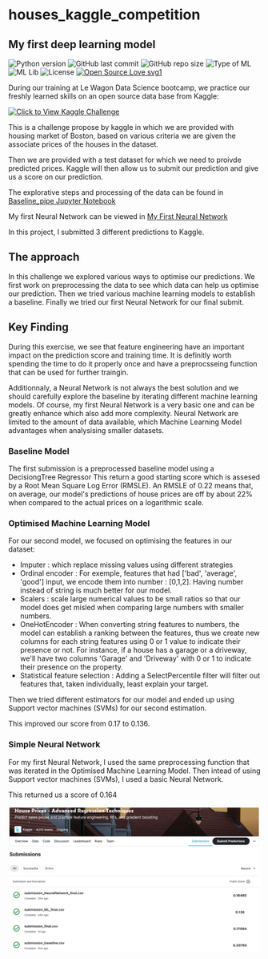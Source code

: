 # houses_kaggle_competition
## My first deep learning model

![Python version](https://img.shields.io/badge/Python%20version-3.10%2B-lightgrey)
![GitHub last commit](https://img.shields.io/github/last-commit/pgducray/houses_kaggle_competition)
![GitHub repo size](https://img.shields.io/github/repo-size/pgducray/houses_kaggle_competition)
![Type of ML](https://img.shields.io/badge/ML-Supervised-red)
![ML Lib](https://img.shields.io/badge/ML%20Lib-scikit--learn-blueviolet)
![License](https://img.shields.io/badge/License-MIT-green)
[![Open Source Love svg1](https://badges.frapsoft.com/os/v1/open-source.svg?v=103)](https://github.com/ellerbrock/open-source-badges/)

During our training at Le Wagon Data Science bootcamp, we practice our freshly learned skills on an open source data base from Kaggle:

[![Click to View Kaggle Challenge](https://wagon-public-datasets.s3.amazonaws.com/data-science-images/ML/kaggle-batch-challenge.png)](https://www.kaggle.com/c/house-prices-advanced-regression-techniques/data)


This is a challenge propose by kaggle in which we are provided with housing market of Boston, based on various criteria we are given the associate prices of the houses in the dataset.

Then we are provided with a test dataset for which we need to proivde predicted prices. Kaggle will then allow us to submit our prediction and give us a score on our prediction.


The explorative steps and processing of the data can be found in [Baseline_pipe Jupyter Notebook](https://github.com/pgducray/houses_kaggle_competition/blob/main/Baseline_pipe.ipynb)

My first Neural Network can be viewed in [My First Neural Network](https://github.com/pgducray/houses_kaggle_competition/blob/main/my_first_neural_network.ipynb)

In this project, I submitted 3 different predictions to Kaggle.



## The approach

In this challenge we explored various ways to optimise our predictions.
We first work on preprocessing the data to see which data can help us optimise our prediction.
Then we tried various machine learning models to establish a baseline.
Finally we tried our first Neural Network for our final submit.

## Key Finding

During this exercise, we see that feature engineering have an important impact on the prediction score and training time. It is definitly worth spending the time to do it properly once and have a preprocsseing function that can be used for further traingin.

Additionnaly, a Neural Network is not always the best solution and we should carefully explore the baseline by iterating different machine learning models.
Of course, my first Neural Network is a very basic one and can be greatly enhance which also add more complexity.
Neural Network are limited to the amount of data available, which Machine Learning Model advantages when analysising smaller datasets.

### Baseline Model

The first submission is a preprocessed baseline model using a DecisiongTree Regressor
This return a good starting score which is assesed by a Root Mean Square Log Error (RMSLE). An RMSLE of 0.22 means that, on average, our model's predictions of house prices are off by about 22% when compared to the actual prices on a logarithmic scale.

### Optimised Machine Learning Model

For our second model, we focused on optimising the features in our dataset:
 - Imputer : which replace missing values using different strategies
 - Ordinal encoder : For exemple, features that had ['bad', 'average', 'good'] input, we encode them into number : [0,1,2]. Having number instead of string is much better for our model.
 - Scalers : scale large numerical values to be small ratios so that our model does get misled when comparing large numbers with smaller numbers.
 - OneHotEncoder : When converting string features to numbers, the model can establish a ranking between the features, thus we create new columns for each string features using 0 or 1 value to indicate their presence or not. For instance, if a house has a garage or a driveway, we'll have two columns 'Garage' and 'Driveway' with 0 or 1 to indicate their presence on the property.
 - Statistical feature selection :  Adding a SelectPercentile filter will filter out features that, taken individually, least explain your target.

Then we tried different estimators for our model and ended up using Support vector machines (SVMs)  for our second estimation.

This improved our score from 0.17 to 0.136.


### Simple Neural Network

For my first Neural Network, I used the same preprocessing function that was iterated in the Optimised Machine Learning Model.
Then intead of using Support vector machines (SVMs), I used a basic Neural Network.

This returned us a score of 0.164


![rawdata](assets_img/submissions.png)
